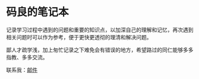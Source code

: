 # 码良的笔记本
记录学习过程中遇到的问题和重要的知识点，以加深自己的理解和记忆，再次遇到相关问题时可以作为参考，便于更快更透彻的理清和解决问题。

鄙人才疏学浅，加上匆忙记录之下难免会有错误的地方，希望路过的同仁能够多多指教、多多交流。

联系我：[邮件](http://mail.qq.com/cgi-bin/qm_share?t=qm_mailme&email=zqqhoKm5pq2moI6oobajr6ei4K2how)